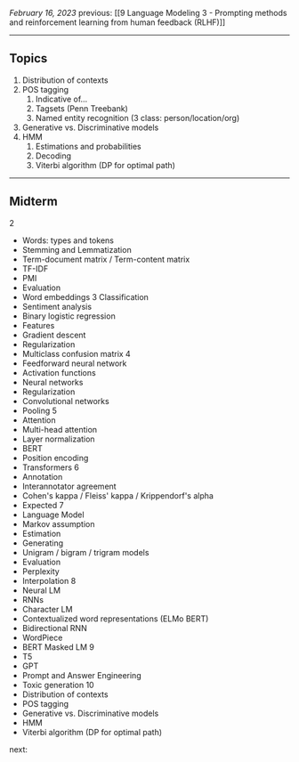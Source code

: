 *February 16, 2023*
previous: [[9  Language Modeling 3 - Prompting methods and reinforcement learning from human feedback (RLHF)]]

---

## Topics

1. Distribution of contexts
2. POS tagging
	1. Indicative of…
	2. Tagsets (Penn Treebank)
	3. Named entity recognition (3 class: person/location/org)
4. Generative vs. Discriminative models
5. HMM
	1. Estimations and probabilities
	2. Decoding
	3. Viterbi algorithm (DP for optimal path)


---

## Midterm

2
- Words: types and tokens
- Stemming and Lemmatization
- Term-document matrix / Term-content matrix
- TF-IDF
- PMI
- Evaluation
- Word embeddings
3 Classification
- Sentiment analysis
- Binary logistic regression
- Features
- Gradient descent
- Regularization
- Multiclass confusion matrix
4
- Feedforward neural network
- Activation functions
- Neural networks
- Regularization
- Convolutional networks
- Pooling
5
- Attention
- Multi-head attention
- Layer normalization
- BERT
- Position encoding
- Transformers
6
- Annotation
- Interannotator agreement
- Cohen's kappa / Fleiss' kappa / Krippendorf's alpha
- Expected
7
- Language Model
- Markov assumption
- Estimation
- Generating
- Unigram / bigram / trigram models
- Evaluation
- Perplexity
- Interpolation
8
- Neural LM
- RNNs
- Character LM
- Contextualized word representations (ELMo BERT)
- Bidirectional RNN
- WordPiece
- BERT Masked LM
9
- T5
- GPT
- Prompt and Answer Engineering
- Toxic generation
10
- Distribution of contexts
- POS tagging
- Generative vs. Discriminative models
- HMM
- Viterbi algorithm (DP for optimal path)







next:
